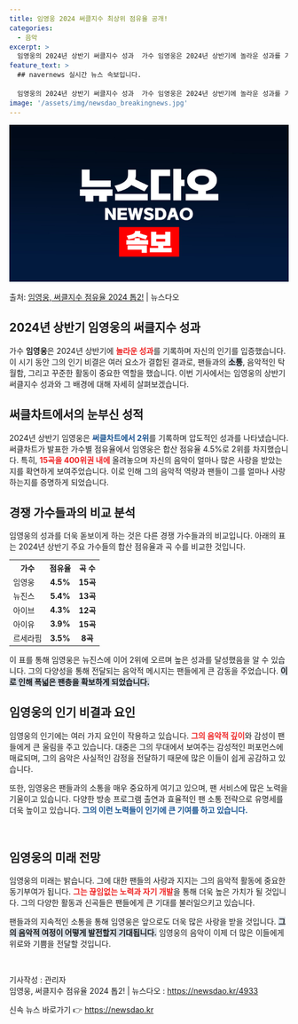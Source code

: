 ```yaml
---
title: 임영웅 2024 써클지수 최상위 점유율 공개!
categories:
  - 음악
excerpt: >
  임영웅의 2024년 상반기 써클지수 성과  가수 임영웅은 2024년 상반기에 놀라운 성과를 기록하며 자신의 …
feature_text: >
  ## navernews 실시간 뉴스 속보입니다.

  임영웅의 2024년 상반기 써클지수 성과  가수 임영웅은 2024년 상반기에 놀라운 성과를 기록하며 자신의 …
image: '/assets/img/newsdao_breakingnews.jpg'
---
```


![뉴스다오 속보](/assets/img/newsdao_breakingnews.jpg)

<p>출처: <a href="https://newsdao.kr/4933" rel="dofollow">임영웅, 써클지수 점유율 2024 톱2!</a> | 뉴스다오</p>

<h2 data-ke-size="size26">2024년 상반기 임영웅의 써클지수 성과</h2>
<p data-ke-size="size16"></p>
가수 <b>임영웅</b>은 2024년 상반기에 <b><span style="color: #ee2323;">놀라운 성과</span></b>를 기록하며 자신의 인기를 입증했습니다. 이 시기 동안 그의 인기 비결은 여러 요소가 결합된 결과로, 팬들과의 <b><span style="background-color: #21538527;">소통</span></b>, 음악적인 탁월함, 그리고 꾸준한 활동이 중요한 역할을 했습니다. 이번 기사에서는 임영웅의 상반기 써클지수 성과와 그 배경에 대해 자세히 살펴보겠습니다.

<h2 data-ke-size="size26">써클차트에서의 눈부신 성적</h2>
<p data-ke-size="size16"></p>
2024년 상반기 임영웅은 <b><span style="color: #1a5490;">써클차트에서 2위</span></b>를 기록하며 압도적인 성과를 나타냈습니다. 써클차트가 발표한 가수별 점유율에서 임영웅은 합산 점유율 4.5%로 2위를 차지했습니다. 특히, <b><span style="color: #ee2323;">15곡을 400위권 내에</span></b> 올려놓으며 자신의 음악이 얼마나 많은 사랑을 받았는지를 확연하게 보여주었습니다. 이로 인해 그의 음악적 역량과 팬들이 그를 얼마나 사랑하는지를 증명하게 되었습니다.

<h2 data-ke-size="size26">경쟁 가수들과의 비교 분석</h2>
<p data-ke-size="size16"></p>
임영웅의 성과를 더욱 돋보이게 하는 것은 다른 경쟁 가수들과의 비교입니다. 아래의 표는 2024년 상반기 주요 가수들의 합산 점유율과 곡 수를 비교한 것입니다.

<table>
<tr>
<th>가수</th>
<th style="text-align: center;"><b>점유율</b></th>
<th style="text-align: center;"><b>곡 수</b></th>
</tr>
<tr>
<td>임영웅</td>
<td style="text-align: center;"><b>4.5%</b></td>
<td style="text-align: center;"><b>15곡</b></td>
</tr>
<tr>
<td>뉴진스</td>
<td style="text-align: center;"><b>5.4%</b></td>
<td style="text-align: center;"><b>13곡</b></td>
</tr>
<tr>
<td>아이브</td>
<td style="text-align: center;"><b>4.3%</b></td>
<td style="text-align: center;"><b>12곡</b></td>
</tr>
<tr>
<td>아이유</td>
<td style="text-align: center;"><b>3.9%</b></td>
<td style="text-align: center;"><b>15곡</b></td>
</tr>
<tr>
<td>르세라핌</td>
<td style="text-align: center;"><b>3.5%</b></td>
<td style="text-align: center;"><b>8곡</b></td>
</tr>
</table>

이 표를 통해 임영웅은 뉴진스에 이어 2위에 오르며 높은 성과를 달성했음을 알 수 있습니다. 그의 다양성을 통해 전달되는 음악적 메시지는 팬들에게 큰 감동을 주었습니다. <b><span style="background-color: #21538527;">이로 인해 폭넓은 팬층을 확보하게 되었습니다.</span></b>

<h2 data-ke-size="size26">임영웅의 인기 비결과 요인</h2>
<p data-ke-size="size16"></p>
임영웅의 인기에는 여러 가지 요인이 작용하고 있습니다. <b><span style="color: #ee2323;">그의 음악적 깊이</span></b>와 감성이 팬들에게 큰 울림을 주고 있습니다. 대중은 그의 무대에서 보여주는 감성적인 퍼포먼스에 매료되며, 그의 음악은 사실적인 감정을 전달하기 때문에 많은 이들이 쉽게 공감하고 있습니다.

또한, 임영웅은 팬들과의 소통을 매우 중요하게 여기고 있으며, 팬 서비스에 많은 노력을 기울이고 있습니다. 다양한 방송 프로그램 출연과 효율적인 팬 소통 전략으로 유명세를 더욱 높이고 있습니다. <b><span style="color: #1a5490;">그의 이런 노력들이 인기에 큰 기여를 하고 있습니다.</span></b>

<p data-ke-size="size16">&nbsp;</p>

<h2 data-ke-size="size26">임영웅의 미래 전망</h2>
<p data-ke-size="size16"></p>
임영웅의 미래는 밝습니다. 그에 대한 팬들의 사랑과 지지는 그의 음악적 활동에 중요한 동기부여가 됩니다. <b><span style="color: #ee2323;">그는 끊임없는 노력과 자기 개발</span></b>을 통해 더욱 높은 가치가 될 것입니다. 그의 다양한 활동과 신곡들은 팬들에게 큰 기대를 불러일으키고 있습니다.

팬들과의 지속적인 소통을 통해 임영웅은 앞으로도 더욱 많은 사랑을 받을 것입니다. <b><span style="background-color: #21538527;">그의 음악적 여정이 어떻게 발전할지 기대됩니다.</span></b> 임영웅의 음악이 이제 더 많은 이들에게 위로와 기쁨을 전달할 것입니다. 

<p data-ke-size="size16">&nbsp;</p>

기사작성 : 관리자  
임영웅, 써클지수 점유율 2024 톱2! | 뉴스다오 : <a href="https://newsdao.kr/4933">https://newsdao.kr/4933</a> 

신속 뉴스 바로가기 👉 <a href="https://newsdao.kr" rel="dofollow">https://newsdao.kr</a>


